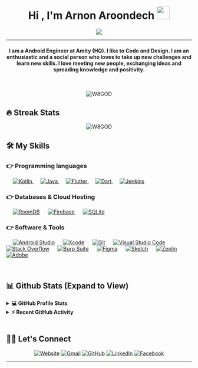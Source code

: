 
<h1 align="center">Hi , I'm Arnon Aroondech <img src="https://media.giphy.com/media/hvRJCLFzcasrR4ia7z/giphy.gif" width="35"></h1>
<p align="center">
  <a href="https://github.com/DenverCoder1/readme-typing-svg"><img src="https://readme-typing-svg.herokuapp.com?color=3DEAF7&size=26&lines=Android+Engineer;Flutter+Engineer;Always+Learn+New+Things&center=true&width=500&height=50"></a>
</p>
<hr/>
<h4 align="center">I am a Android Engineer at Amity (HQ). I like to Code and Design. I am an enthusiastic and a social person who loves to take up new challenges and learn new skills. I love meeting new people, exchanging ideas and spreading knowledge and positivity.</h4>
<br>
<p align="center"> <img src="https://komarev.com/ghpvc/?username=W8GOD&label=PROFILE+VIEWS&color=0e75b6&style=plastic" alt="W8GOD" /> </p>

## 🔥 Streak Stats
<p align="center"><img src="https://github-readme-streak-stats.herokuapp.com/?user=W8GOD&theme=algolia" alt="W8GOD"  /></p>


## 🛠️ My Skills

### 👉 Programming languages

<p align="left"> 
  &emsp; 
  <a href="#">
    <img alt="Kotlin" src="https://img.shields.io/badge/Kotlin-0095D5?&style=for-the-badge&logo=kotlin&logoColor=white">
  </a> 
  &emsp;
  <a href="#">
    <img alt="Java" src="https://img.shields.io/badge/Java-ED8B00?style=for-the-badge&logo=java&logoColor=white">
  </a> 
  &emsp;
  <a href="#">
     <img alt="Flutter" src="https://img.shields.io/badge/Flutter-02569B?style=for-the-badge&logo=flutter&logoColor=white">
   </a>
  &emsp;
  <a href="#">
    <img alt="Dart" src="https://img.shields.io/badge/Dart-0175C2?style=for-the-badge&logo=dart&logoColor=white">
  </a>
  &emsp;
   <a href="#">
    <img alt="Jenkins" src="https://img.shields.io/badge/Jenkins-D24939?style=for-the-badge&logo=Jenkins&logoColor=white">
  </a>
</p>

### 👉 Databases & Cloud Hosting
<p align="left">
  &emsp;
    <a href="#"><img alt="RoomDB" src="https://img.shields.io/badge/RoomDB-%2300f?style=for-the-badge&logo=redis&logoColor=white"></a> 
  &emsp;
    <a href="#"><img alt="Firebase" src ="https://img.shields.io/badge/Firebase-%23316192.svg?style=for-the-badge&logo=firebase&logoColor=white"></a>
  &emsp;
    <a href="#"><img alt="SQLite" src ="https://img.shields.io/badge/SQLite-07405E?style=for-the-badge&logo=sqlite&logoColor=white"></a>
 </p>

 ### 👉 Software & Tools
 
<p>
  &emsp;
    <a href="#"><img alt="Android Studio" src="https://img.shields.io/badge/Android_Studio-3DDC84?style=for-the-badge&logo=android-studio&logoColor=white"></a>
  &emsp;
    <a href="#"><img alt="Xcode" src="https://img.shields.io/badge/Xcode-007ACC?style=for-the-badge&logo=Xcode&logoColor=white"></a>
  &emsp;
    <a href="#"><img alt="Git" src="https://img.shields.io/badge/Git%20-%23F05033.svg?style=for-the-badge&logo=git&logoColor=white"></a>
  &emsp;
    <a href="#"><img alt="Visual Studio Code" src="https://img.shields.io/badge/Visual%20Studio%20Code-0078d7.svg?style=for-the-badge&logo=visual-studio-code&logoColor=white"></a>
  &emsp;
    <a href="#"><img alt="Stack Overflow" src="https://img.shields.io/badge/-Stack%20Overflow-FE7A16?style=for-the-badge&logo=stack-overflow&logoColor=white"></a>
   &emsp;
    <a href="#"><img alt="Burp Suite" src="https://img.shields.io/badge/Burp Suite-F63000?style=for-the-badge&logo=burpsuite&logoColor=white"></a>
  &emsp;
    <a href="#"><img alt="Figma" src="https://img.shields.io/badge/Figma-F24E1E?style=for-the-badge&logo=figma&logoColor=white"></a>
  &emsp;
    <a href="#"><img alt="Sketch" src="https://img.shields.io/badge/Sketch-FFB387?style=for-the-badge&logo=sketch&logoColor=black"></a>
  &emsp;
    <a href="#"><img alt="Zeplin" src="https://img.shields.io/badge/Zeplin-F1C232?style=for-the-badge&logo=zeplin&logoColor=black"></a>
  &emsp;
    <a href="#"><img alt="Adobe" src="https://img.shields.io/badge/Adobe%20-%23FF0000.svg?style=for-the-badge&logo=adobe&logoColor=white"></a>
  &emsp;
</p>

<br/>

## 📊 Github Stats (Expand to View) 


<details> 
  <summary><b>💻 GitHub Profile Stats</b></summary>
  <br/>
  <p align="center">
    <a href="#"><img alt="Candida's Github Stats" src="https://github-readme-stats.vercel.app/api?username=W8GOD&show_icons=true&count_private=true&theme=algolia" height="192px"/></a>
<br/>
  &nbsp;
	  <img src="https://github-readme-stats.vercel.app/api/top-langs?username=W8GOD&show_icons=true&locale=en&layout=compact&theme=algolia" alt="W8GOD" height="192px"/>
  <br/>
  <b>Note:</b> Top languages is only a metric of the languages my public code consists of and doesn't reflect experience or skill level.
  </p>
</details>


<details>
  <summary><b>⚡ Recent GitHub Activity</b></summary>
  <br/>
   <a href="https://github.com/W8GOD"><img alt="Candida's Activity Graph" src="https://activity-graph.herokuapp.com/graph?username=W8GOD&custom_title=Candida%20Noronha's%20Contribution%20Graph&theme=react-dark" /></a>
  <br/>

</details>

<br/>

## 🙋‍♀️ Let's Connect
<p align="center">
        <a href="https://arnon.page/"><img src="https://img.icons8.com/bubbles/50/000000/web.png" alt="Website"/></a>
	<a href="arnon.aroon@gmail.com"><img src="https://img.icons8.com/bubbles/50/000000/gmail.png" alt="Gmail"/></a>
	<a href="https://github.com/W8GOD"><img src="https://img.icons8.com/bubbles/50/000000/github.png" alt="GitHub"/></a>
	<a href="https://www.linkedin.com/in/arnon-aroondech"><img src="https://img.icons8.com/bubbles/50/000000/linkedin.png" alt="LinkedIn"/></a>
	<a href="https://www.facebook.com/Arnon001"><img src="https://img.icons8.com/bubbles/50/000000/facebook-new.png" alt="Facebook"/></a>
</p>

<hr/>








